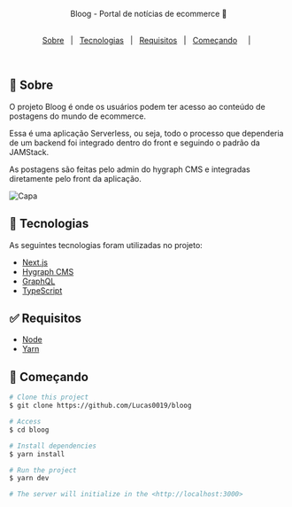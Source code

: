 <p align="center">
  Bloog - Portal de notícias de ecommerce 📁
  <br>
  <br>

<p align="center">
  <a href="#dart-sobre">Sobre</a> &#xa0; | &#xa0;
  <a href="#rocket-tecnologias">Tecnologias</a> &#xa0; | &#xa0;
  <a href="#white_check_mark-Requisitos">Requisitos</a> &#xa0; | &#xa0;
  <a href="#checkered_flag-começando">Começando</a> &#xa0; &#xa0; | &#xa0;
</p>

<br>

## :dart: Sobre ##

O projeto Bloog é onde os usuários podem ter acesso ao conteúdo de postagens do mundo de ecommerce.

Essa é uma aplicação Serverless, ou seja, todo o processo que dependeria de um backend foi integrado dentro do front e seguindo o padrão da JAMStack.

As postagens são feitas pelo admin do hygraph CMS e integradas diretamente pelo front da aplicação.

<img src="https://user-images.githubusercontent.com/52923100/204143746-4baf8504-1668-4745-95f2-d5654eee92d2.png" alt="Capa"/>

## :rocket: Tecnologias ##

As seguintes tecnologias foram utilizadas no projeto:

- [Next.js](https://nextjs.org/)
- [Hygraph CMS](https://hygraph.com/)
- [GraphQL](https://graphql.org/)
- [TypeScript](https://www.typescriptlang.org/)

## :white_check_mark: Requisitos ##

- [Node](https://nodejs.org/en/)
- [Yarn](https://yarnpkg.com/lang/en/)

## :checkered_flag: Começando ##

```bash
# Clone this project
$ git clone https://github.com/Lucas0019/bloog

# Access
$ cd bloog

# Install dependencies
$ yarn install

# Run the project
$ yarn dev

# The server will initialize in the <http://localhost:3000>
